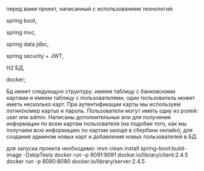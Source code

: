 перед вами проект, написанный с использованием технологий:

spring boot,

spring mvc,

spring data jdbc,

spring security + JWT,

H2 БД,

docker;

Бд имеет следующую структуру: имеем таблицу с банковскими картами и имеем таблицу с пользователями, 
один пользователь может иметь несколько карт. При аутентификации карты мы используем логин(номер карты) и пароль. 
Пользователи могут иметь одну из ролей: user или admin. 
Написаны дополнительные апи для получения информации по всем картам пользователя 
(на подобии того, как мы получаем всю информацию по картам заходя в сбербанк онлайн); 
для создания админом новых карт и добавления новых пользователей в БД. 

для запуска проекта необходимо:
mvn clean install spring-boot:build-image -DskipTests
docker run -p 9091:9091 docker.io/library/client:2.4.5
docker run -p 8080:8080 docker.io/library/server:2.4.5


